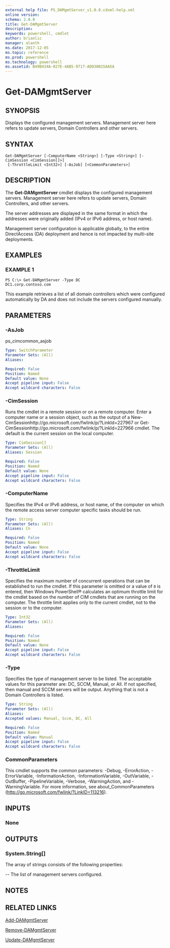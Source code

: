 ```yaml
---
external help file: PS_DAMgmtServer_v1.0.0.cdxml-help.xml
online version: 
schema: 2.0.0
title: Get-DAMgmtServer
description: 
keywords: powershell, cmdlet
author: brianlic
manager: alanth
ms.date: 2017-12-05
ms.topic: reference
ms.prod: powershell
ms.technology: powershell
ms.assetid: B49B434A-027E-4AB5-9717-AD930B15AA5A
---
```


# Get-DAMgmtServer

## SYNOPSIS
Displays the configured management servers.
Management server here refers to update servers, Domain Controllers and other servers.

## SYNTAX

```
Get-DAMgmtServer [-ComputerName <String>] [-Type <String>] [-CimSession <CimSession[]>]
 [-ThrottleLimit <Int32>] [-AsJob] [<CommonParameters>]
```

## DESCRIPTION
The **Get-DAMgmtServer** cmdlet displays the configured management servers.
Management server here refers to update servers, Domain Controllers, and other servers.

The server addresses are displayed in the same format in which the addresses were originally added (IPv4 or IPv6 address, or host name).

Management server configuration is applicable globally, to the entire DirectAccess (DA) deployment and hence is not impacted by multi-site deployments.

## EXAMPLES

### EXAMPLE 1
```
PS C:\> Get-DAMgmtServer -Type DC
DC1.corp.contoso.com
```

This example retrieves a list of all domain controllers which were configured automatically by DA and does not include the servers configured manually.

## PARAMETERS

### -AsJob
ps_cimcommon_asjob

```yaml
Type: SwitchParameter
Parameter Sets: (All)
Aliases: 

Required: False
Position: Named
Default value: None
Accept pipeline input: False
Accept wildcard characters: False
```

### -CimSession
Runs the cmdlet in a remote session or on a remote computer.
Enter a computer name or a session object, such as the output of a New-CimSessionhttp://go.microsoft.com/fwlink/p/?LinkId=227967 or Get-CimSessionhttp://go.microsoft.com/fwlink/p/?LinkId=227966 cmdlet.
The default is the current session on the local computer.

```yaml
Type: CimSession[]
Parameter Sets: (All)
Aliases: Session

Required: False
Position: Named
Default value: None
Accept pipeline input: False
Accept wildcard characters: False
```

### -ComputerName
Specifies the IPv4 or IPv6 address, or host name, of the computer on which the remote access server computer specific tasks should be run.

```yaml
Type: String
Parameter Sets: (All)
Aliases: Cn

Required: False
Position: Named
Default value: None
Accept pipeline input: False
Accept wildcard characters: False
```

### -ThrottleLimit
Specifies the maximum number of concurrent operations that can be established to run the cmdlet.
If this parameter is omitted or a value of `0` is entered, then Windows PowerShell® calculates an optimum throttle limit for the cmdlet based on the number of CIM cmdlets that are running on the computer.
The throttle limit applies only to the current cmdlet, not to the session or to the computer.

```yaml
Type: Int32
Parameter Sets: (All)
Aliases: 

Required: False
Position: Named
Default value: None
Accept pipeline input: False
Accept wildcard characters: False
```

### -Type
Specifies the type of management server to be listed.
The acceptable values for this parameter are: DC, SCCM, Manual, or All.
If not specified, then manual and SCCM servers will be output.
Anything that is not a Domain Controllers is listed.

```yaml
Type: String
Parameter Sets: (All)
Aliases: 
Accepted values: Manual, Sccm, DC, All

Required: False
Position: Named
Default value: Manual
Accept pipeline input: False
Accept wildcard characters: False
```

### CommonParameters
This cmdlet supports the common parameters: -Debug, -ErrorAction, -ErrorVariable, -InformationAction, -InformationVariable, -OutVariable, -OutBuffer, -PipelineVariable, -Verbose, -WarningAction, and -WarningVariable. For more information, see about_CommonParameters (http://go.microsoft.com/fwlink/?LinkID=113216).

## INPUTS

### None

## OUTPUTS

### System.String[]
The array of strings consists of the following properties: 

 -- The list of management servers configured.

## NOTES

## RELATED LINKS

[Add-DAMgmtServer](./Add-DAMgmtServer.md)

[Remove-DAMgmtServer](./Remove-DAMgmtServer.md)

[Update-DAMgmtServer](./Update-DAMgmtServer.md)

